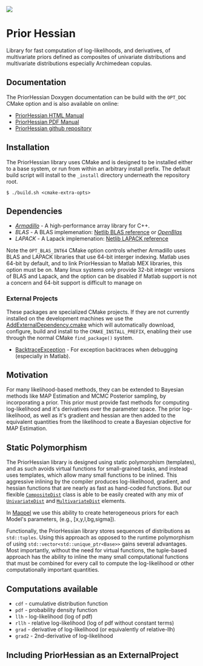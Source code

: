 <a href="https://travis-ci.org/markjolah/PriorHessian"><img src="https://travis-ci.org/markjolah/PriorHessian.svg?branch=master"/></a>

# Prior Hessian
Library for fast computation of log-likelihoods, and derivatives, of multivariate priors defined as composites of univariate distributions and multivariate distributions especially
Archimedean copulas.

## Documentation
The PriorHessian Doxygen documentation can be build with the `OPT_DOC` CMake option and is also available on online:
  * [PriorHessian HTML Manual](https://markjolah.github.io/PriorHessian/index.html)
  * [PriorHessian PDF Manual](https://markjolah.github.io/PriorHessian/pdf/PriorHessian-0.2-reference.pdf)
  * [PriorHessian github repository](https://github.com/markjolah/PriorHessian)

## Installation

The PriorHessian library uses CMake and is designed to be installed either to a base system, or run from within an arbitrary install prefix.  The default build script will install to the `_install` directory underneath the repository root.

    $ ./build.sh <cmake-extra-opts>


## Dependencies

* [*Armadillo*](http://arma.sourceforge.net/docs.html) - A high-performance array library for C++.
* *BLAS* - A BLAS implemenation: [Netlib BLAS reference](http://www.netlib.org/blas/) or [*OpenBlas*](https://www.openblas.net/)
* *LAPACK* - A Lapack implemenation: [Netlib LAPACK reference](http://www.netlib.org/lapack/)

Note the `OPT_BLAS_INT64` CMake option controls whether Armadillo uses BLAS and LAPACK libraries that use 64-bit interger indexing.
Matlab uses 64-bit by default, and to link PriorHessian to Matlab MEX libraries, this option must be on.  Many linux systems only provide 32-bit integer versions of BLAS and Lapack, and the option can be disabled if Matlab support is not a concern and 64-bit support is difficult to manage on

### External Projects
These packages are specialized CMake projects.  If they are not currently installed on the development machines we use the [AddExternalDependency.cmake](https://github.com/markjolah/UncommonCMakeModules/blob/master/AddExternalDependency.cmake) which will automatically download, configure, build and install to the `CMAKE_INSTALL_PREFIX`, enabling their use through the normal CMake `find_package()` system.

* [BacktraceException](https://github.com/markjolah/BacktraceException) - For exception backtraces when debugging (especially in Matlab).

## Motivation

For many likelihood-based methods, they can be extended to Bayesian methods like MAP Estimation and MCMC Posterior sampling,
by incorporating a prior.  This prior must provide fast methods for computing log-likelihood and it's derivatives over the
parameter space.  The prior log-likelihood, as well as it's gradient and hessian are then added to the equivalent quantities from the likelihood
to create a Bayesian objective for MAP Estimation.

## Static Polymorphism

The PriorHessian library is designed using static polymorphism (templates), and as such avoids virtual functions for small-grained  tasks, and instead uses templates, which allow many small functions to be inlined.  This aggressive inlining by the compiler produces log-likelihood, gradient, and hessian functions that are nearly as fast as hand-coded functions.  But our flexible [`CompositeDist`]() class is able to be easily created with any mix of [`UnivariateDist`]() and [`MultivariateDist`]() elements.

In [Mappel](https://github.com/markjolah/Mappel) we use this ability to create heterogeneous priors for each Model's parameters, (e.g., [x,y,I,bg,sigma]).

Functionally, the PriorHessian library stores sequences of distributions as `std::tuples`.  Using this approach as opposed to
the runtime polymorphism of using `std::vector<std::unique_ptr<Base>>` gains several advantages.
Most importantly, without the need for virtual functions, the tuple-based approach has the ability to inline the many
small computational functions that must be combined for every call to compute the log-likelihood or other computationally important quantities.

## Computations available

 * `cdf` - cumulative distribution function
 * `pdf` - probability density function
 * `llh` - log-likelihood (log of pdf)
 * `rllh` - relative log-likelihood (log of pdf without constant terms)
 * `grad` - derivative of log-likelihood (or equivalently of relative-llh)
 * `grad2` - 2nd-derivative of log-likelihood

## Including PriorHessian as an ExternalProject

